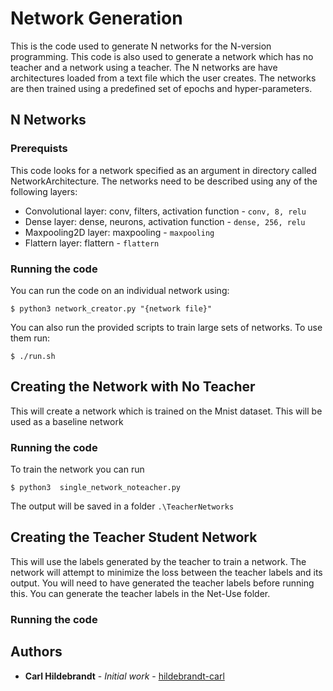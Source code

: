 # Network Generation

This is the code used to generate N networks for the N-version programming. This code is also used to generate a network which has no teacher and a network using a teacher. The N networks are have architectures loaded from a text file which the user creates. The networks are then trained using a predefined set of epochs and hyper-parameters.

## N Networks

### Prerequists

This code looks for a network specified as an argument in directory called NetworkArchitecture. The networks need to be described using any of the following layers:

* Convolutional layer: conv, filters, activation function - `conv, 8, relu`
* Dense layer: dense, neurons, activation function - `dense, 256, relu`
* Maxpooling2D layer: maxpooling - `maxpooling`
* Flattern layer: flattern - `flattern`

### Running the code

You can run the code on an individual network using:

```
$ python3 network_creator.py "{network file}"
```

You can also run the provided scripts to train large sets of networks. To use them run:

```
$ ./run.sh
```

## Creating the Network with No Teacher

This will create a network which is trained on the Mnist dataset. This will be used as a baseline network

### Running the code

To train the network you can run

```
$ python3  single_network_noteacher.py
```

The output will be saved in a folder `.\TeacherNetworks`

## Creating the Teacher Student Network

This will use the labels generated by the teacher to train a network. The network will attempt to minimize the loss between the teacher labels and its output. You will need to have generated the teacher labels before running this. You can generate the teacher labels in the Net-Use folder.

### Running the code

## Authors

* **Carl Hildebrandt** - *Initial work* - [hildebrandt-carl](https://github.com/hildebrandt-carl)
